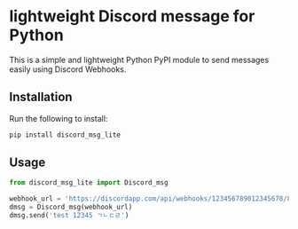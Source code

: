# lightweight Discord message for Python

This is a simple and lightweight Python PyPI module to send messages easily using Discord Webhooks.

## Installation

Run the following to install:

```python
pip install discord_msg_lite
```

## Usage

```python
from discord_msg_lite import Discord_msg

webhook_url = 'https://discordapp.com/api/webhooks/123456789012345678/8xZhP4Zj-8KMVN7wLw6jE04VEK5BIfRxpzCwCwgHxpaNOQzZOTR95dPW53EMRjybXjAO'
dmsg = Discord_msg(webhook_url)
dmsg.send('test 12345 ㄱㄴㄷㄹ')
```
